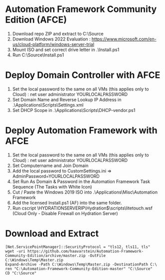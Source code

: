# Automation Framework Community Edition (AFCE)

1. Download repo ZIP and extract to C:\Source
2. Download Windows 2022 Evaluation : https://www.microsoft.com/en-us/cloud-platform/windows-server-trial
3. Mount ISO and set correct drive letter in .\Install.ps1
4. Run C:\Source\Install.ps1

# Deploy Domain Controller with AFCE

1. Set the local password to the same on all VMs (this applies only to Cloud) : net user administrator YOURLOCALPASSWORD
2. Set Domain Name and Reverse Lookup IP Address in .\Applications\Scripts\Settings.xml
3. Set DHCP Scope in .\Applications\Scripts\DHCP-vendor.ps1

# Deploy Automation Framework with AFCE

1. Set the local password to the same on all VMs (this applies only to Cloud) : net user administrator YOURLOCALPASSWORD
2. Set Computername and Join Domain
2. Add the local password to CustomSettings.ini => AdminPassword=YOURLOCALPASSWORD
3. Set Run As Domain & Password in the Automation Framework Task Sequence (The Tasks with White Icon)
4. Cut / Paste the Windows 2019 ISO into .\Applications\Misc\Automation Framework
5. Add the licensed Install.ps1 (AF) into the same folder.
6. Run cscript \\HYDRATIONSERVERIP\Hydration$\scripts\litetouch.wsf (Cloud Only - Disable Firewall on Hydration Server)

# Download and Extract
```
[Net.ServicePointManager]::SecurityProtocol = "tls12, tls11, tls"
wget -uri https://github.com/haavarstein/Automation-Framework-Community-Edition/archive/master.zip -OutFile C:\Windows\Temp\Master.zip
Expand-Archive -Path C:\Windows\Temp\Master.zip -DestinationPath C:\
ren "C:\Automation-Framework-Community-Edition-master" "C:\Source"
CD "C:\Source"

```

